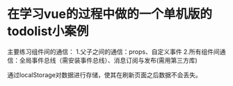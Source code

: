 # 在学习vue的过程中做的一个单机版的todolist小案例 

主要练习组件间的通信：
1.父子之间的通信：props、自定义事件
2.所有组件间通信：全局事件总线（需安装事件总线）、消息订阅与发布(需用第三方库)

通过localStorage对数据进行存储，使其在刷新页面之后数据不会丢失。

